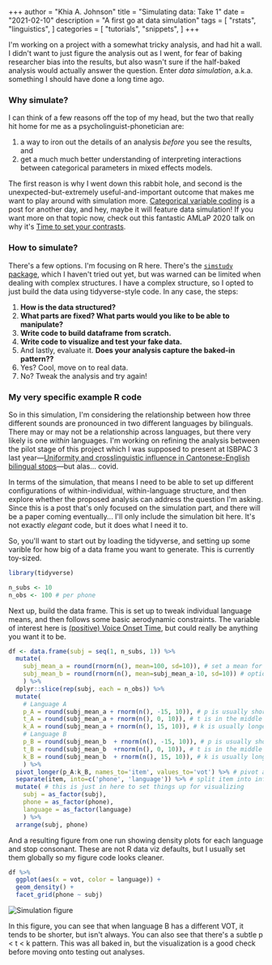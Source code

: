 +++
author = "Khia A. Johnson"
title = "Simulating data: Take 1"
date = "2021-02-10"
description = "A first go at data simulation"
tags = [
    "rstats",
    "linguistics",
]
categories = [
	"tutorials",
	"snippets",
	]
+++

I'm working on a project with a somewhat tricky analysis, and had hit a wall. I didn't want to just figure the analysis out as I went, for fear of baking researcher bias into the results, but also wasn't sure if the half-baked analysis would actually answer the question. Enter *data simulation*, a.k.a. something I should have done a long time ago. <!--more-->


### Why simulate?

I can think of a few reasons off the top of my head, but the two that really hit home for me as a psycholinguist-phonetician are:

1. a way to iron out the details of an analysis *before* you see the results, and
2. get a much much better understanding of interpreting interactions between categorical parameters in mixed effects models.

The first reason is why I went down this rabbit hole, and second is the unexpected-but-extremely useful-and-important outcome that makes me want to play around with simulation more. [Categorical variable coding](https://stats.idre.ucla.edu/spss/faq/coding-systems-for-categorical-variables-in-regression-analysis-2/) is a post for another day, and hey, maybe it will feature data simulation! If you want more on that topic now, check out this fantastic AMLaP 2020 talk on why it's [Time to set your contrasts](https://osf.io/jkpxt/).

### How to simulate?

There's a few options. I'm focusing on R here. There's the [`simstudy` package](https://cran.r-project.org/web/packages/simstudy/index.html), which I haven't tried out yet, but was warned can be limited when dealing with complex structures. I have a complex structure, so I opted to just build the data using tidyverse-style code. In any case, the steps:

1. **How is the data structured?**
2. **What parts are fixed? What parts would you like to be able to manipulate?**
3. **Write code to build dataframe from scratch.**
4. **Write code to visualize and test your fake data.**
5. And lastly, evaluate it. **Does your analysis capture the baked-in pattern??**
6. Yes? Cool, move on to real data.
7. No? Tweak the analysis and try again!


### My very specific example R code

So in this simulation, I'm considering the relationship between how three different sounds are pronounced in two different languages by bilinguals. There may or may not be a relationship across languages, but there very likely is one *within* languages. I'm working on refining the analysis between the pilot stage of this project which I was supposed to present at ISBPAC 3 last year&mdash;[Uniformity and crosslinguistic influence in Cantonese-English bilingual stops](/pdfs/johnson-babel-isbpac3-abstract.pdf)&mdash;but alas... covid. 

In terms of the simulation, that means I need to be able to set up different configurations of within-individual, within-language structure, and then explore whether the proposed analysis can address the question I'm asking. Since this is a post that's only focused on the simulation part, and there will be a paper coming eventually... I'll only include the simulation bit here. It's not exactly *elegant* code, but it does what I need it to.

So, you'll want to start out by loading the tidyverse, and setting up some varible for how big of a data frame you want to generate. This is currently toy-sized.
```r
library(tidyverse)

n_subs <- 10
n_obs <- 100 # per phone
```

Next up, build the data frame. This is set up to tweak individual language means, and then follows some basic aerodynamic constraints. The variable of interest here is [(positive) Voice Onset Time](https://en.wikipedia.org/wiki/Voice_onset_time), but could really be anything you want it to be.
```r
df <- data.frame(subj = seq(1, n_subs, 1)) %>% 
  mutate(
    subj_mean_a = round(rnorm(n(), mean=100, sd=10)), # set a mean for language A
    subj_mean_b = round(rnorm(n(), mean=subj_mean_a-10, sd=10)) # optionally set a mean for lang B
    ) %>% 
  dplyr::slice(rep(subj, each = n_obs)) %>% 
  mutate(
    # Language A
    p_A = round(subj_mean_a + rnorm(n(), -15, 10)), # p is usually shorter but not *always*
    t_A = round(subj_mean_a + rnorm(n(), 0, 10)), # t is in the middle but variable
    k_A = round(subj_mean_a + rnorm(n(), 15, 10)), # k is usually longer but not *always*
    # Language B
    p_B = round(subj_mean_b  + rnorm(n(), -15, 10)), # p is usually shorter but not *always* 
    t_B = round(subj_mean_b  +rnorm(n(), 0, 10)), # t is in the middle but variable
    k_B = round(subj_mean_b  + rnorm(n(), 15, 10)), # k is usually longer but not *always*
    ) %>%
  pivot_longer(p_A:k_B, names_to='item', values_to='vot') %>% # pivot and set the column name
  separate(item, into=c('phone', 'language')) %>% # split item into informative columns
  mutate( # this is just in here to set things up for visualizing
    subj = as_factor(subj), 
    phone = as_factor(phone),
    language = as_factor(language)
    ) %>%
  arrange(subj, phone)
```

And a resulting figure from one run showing density plots for each language and stop consonant. These are not R data viz defaults, but I usually set them globally so my figure code looks cleaner.
```r
df %>%
  ggplot(aes(x = vot, color = language)) +
  geom_density() +
  facet_grid(phone ~ subj)
```

![Simulation figure](/images/sim-sample-density.jpg)

In this figure, you can see that when language B has a different VOT, it tends to be shorter, but isn't always. You can also see that there's a subtle p < t < k pattern. This was all baked in, but the visualization is a good check before moving onto testing out analyses. 




